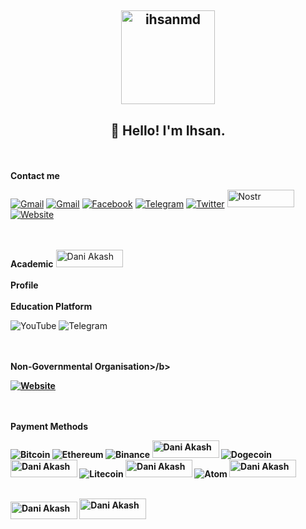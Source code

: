 <h2 align="center"><img align="center" height="150" alt="ihsanmd" src="https://proxy.irismessengers.wtf/insecure/plain/https://member.cash/img/upload/d590fdfdbe.webp" href="https://iris.to/ihsanmd@idt3.com"/></h2>


<h2 align="center">👋 Hello! I'm Ihsan.</h2>

<br>
<br>
<b>Contact me</b>

[![Gmail](https://img.shields.io/badge/Gmail-D14836?style=for-the-badge&logo=gmail&logoColor=white)](mailto:ihsamd@ytjt.org)
[![Gmail](https://img.shields.io/badge/Gmail-D14836?style=for-the-badge&logo=gmail&logoColor=white)](mailto:ihsanmd@skiff.com)
[![Facebook](https://img.shields.io/badge/Facebook-%231877F2.svg?style=for-the-badge&logo=Facebook&logoColor=white)](https://facebook.com/ihsanmd.nft)
[![Telegram](https://img.shields.io/badge/Telegram-2CA5E0?style=for-the-badge&logo=telegram&logoColor=white)](https://t.me/encik_kubis)
[![Twitter](https://img.shields.io/badge/Twitter-%231DA1F2.svg?style=for-the-badge&logo=Twitter&logoColor=white)](https://twitter.com/ihsanmd_)
<img height="28" width="107" alt="Nostr" src="https://images.indianexpress.com/2022/12/nostr-feat.jpg" href="https://iris.to/ihsanmd@idt3.com"/>
[![Website](https://img.shields.io/badge/Website-bws.bio-informational?style=flat-square&color=black&logo=vercel&logoColor=white)](https://ihsanmd.com)


<br>
<br>
<b>Academic</b>

<img height="28" width="107" alt="Dani Akash" src="https://encrypted-tbn0.gstatic.com/images?q=tbn:ANd9GcTKPf5kjRx7VKfmgo6NdLz8-EURYaqyWl-ZWA&usqp=CAU"/>
 

<br>
<br>
<b>Profile</b>


<br>
<br>
<b>Education Platform</b>

![YouTube](https://img.shields.io/badge/YouTube-%23FF0000.svg?style=for-the-badge&logo=YouTube&logoColor=white)
![Telegram](https://img.shields.io/badge/Telegram-2CA5E0?style=for-the-badge&logo=telegram&logoColor=white)



<br>
<br>
<b> Non-Governmental Organisation>/b>

[![Website](https://img.shields.io/badge/Website-bws.bio-informational?style=flat-square&color=black&logo=vercel&logoColor=white)](https://bws.bio)


<br>
<br>
<b>Payment Methods</b>

![Bitcoin](https://img.shields.io/badge/Bitcoin-000?style=for-the-badge&logo=bitcoin&logoColor=white)
![Ethereum](https://img.shields.io/badge/Ethereum-3C3C3D?style=for-the-badge&logo=Ethereum&logoColor=white)
![Binance](https://img.shields.io/badge/Binance-FCD535?style=for-the-badge&logo=binance&logoColor=white)
<img height="28" width="107" alt="Dani Akash" src="https://www.cryptoninjas.net/wp-content/uploads/binance-pay-crypto-ninjas.jpg"/>
![Dogecoin](https://img.shields.io/badge/dogecoin-B59A30?style=for-the-badge&logo=dogecoin&logoColor=white)
<img height="28" width="107" alt="Dani Akash" src="https://s.yimg.com/ny/api/res/1.2/Bc.g0btKT2fi0fABiRtT0A--/YXBwaWQ9aGlnaGxhbmRlcjt3PTEyMDA7aD02NzU-/https://media.zenfs.com/en/decrypt_media_980/3229960e45b90197e2300cc119f7f5f2"/>
![Litecoin](https://img.shields.io/badge/Litecoin-A6A9AA?style=for-the-badge&logo=Litecoin&logoColor=white)
<img height="28" width="107" alt="Dani Akash" src="https://mma.prnewswire.com/media/1815294/Osmosis_Logo.jpg?p=facebook"/>
![Atom](https://img.shields.io/badge/Atom-%2366595C.svg?style=for-the-badge&logo=atom&logoColor=white)
<img height="28" width="107" alt="Dani Akash" src="https://encrypted-tbn0.gstatic.com/images?q=tbn:ANd9GcSPXmzRv4wSt6nwItgvnQW98IwjQbAn_R0_fg&usqp=CAU"/>

<br>
<img height="28" width="107" alt="Dani Akash" src="https://adyen.getbynder.com/m/6b88bd989d3ed2a/webimage-pmx-logo-duitnow.jpg" /> <img height="33" width="107" alt="Dani Akash" src="https://camo.githubusercontent.com/d26a3688e30d85c7c0a7317bac72e7d9516e837b4bcf2427cbe7b7850edcceb9/68747470733a2f2f7777772e696b6c616e6c61682e636f6d2f696d616765732f746f797969627061792d7769646765742d736d2d702e706e67" />
